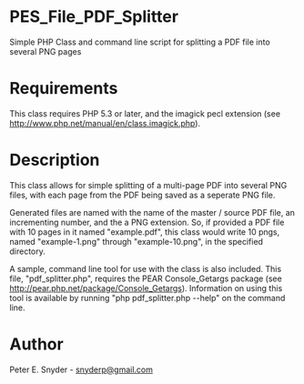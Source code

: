 PES_File_PDF_Splitter
=====================

Simple PHP Class and command line script for splitting a PDF file into several 
PNG pages

Requirements
===

This class requires PHP 5.3 or later, and the imagick pecl extension
(see http://www.php.net/manual/en/class.imagick.php).

Description
===

This class allows for simple splitting of a multi-page PDF into several PNG
files, with each page from the PDF being saved as a seperate PNG file.

 Generated files are named with the name of the master / source PDF
 file, an incrementing number, and the a PNG extension.  So, if provided
 a PDF file with 10 pages in it named "example.pdf", this class would
 write 10 pngs, named "example-1.png" through "example-10.png", in
 the specified directory.

A sample, command line tool for use with the class is also included.  This
file, "pdf_splitter.php", requires the PEAR Console_Getargs package (see
http://pear.php.net/package/Console_Getargs).  Information on using this tool
is available by running "php pdf_splitter.php --help" on the command line.

Author
===
Peter E. Snyder - snyderp@gmail.com